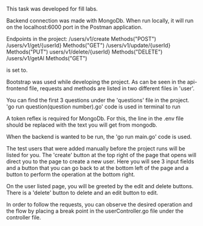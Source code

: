 This task was developed for fill labs.

Backend connection was made with MongoDb. When run locally, it will run on the localhost:6000 port in the Postman application.

Endpoints in the project: /users/v1/create Methods("POST")
/users/v1/get/{userId} Methods("GET")
/users/v1/update/{userId} Methods("PUT")
users/v1/delete/{userId} Methods("DELETE")
/users/v1/getAl Methods("GET")

is set to.

Bootstrap was used while developing the project. As can be seen in the api-frontend file, requests and methods are listed in two different files in 'user'.

You can find the first 3 questions under the 'questions' file in the project. 'go run question(question number).go' code is used in terminal to run

A token reflex is required for MongoDb. For this, the line in the .env file should be replaced with the text you will get from mongodb.

When the backend is wanted to be run, the 'go run main.go' code is used.

The test users that were added manually before the project runs will be listed for you. The 'create' button at the top right of the page that opens will direct you to the page to create a new user. Here you will see 3 input fields and a button that you can go back to at the bottom left of the page and a button to perform the operation at the bottom right.

On the user listed page, you will be greeted by the edit and delete buttons. There is a 'delete' button to delete and an edit button to edit.

In order to follow the requests, you can observe the desired operation and the flow by placing a break point in the userController.go file under the controller file.
